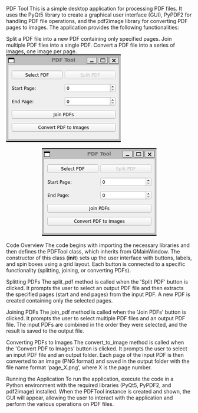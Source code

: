 PDF Tool
This is a simple desktop application for processing PDF files. It uses the PyQt5 library to create a graphical user interface (GUI), PyPDF2 for handling PDF file operations, and the pdf2image library for converting PDF pages to images. The application provides the following functionalities:

Split a PDF file into a new PDF containing only specified pages.
Join multiple PDF files into a single PDF.
Convert a PDF file into a series of images, one image per page.
![Example image](/images/pdftool.png)

<p align="center">
  <img src="/images/pdftool.png" alt="alt text">
</p>


Code Overview
The code begins with importing the necessary libraries and then defines the PDFTool class, which inherits from QMainWindow. The constructor of this class (__init__) sets up the user interface with buttons, labels, and spin boxes using a grid layout. Each button is connected to a specific functionality (splitting, joining, or converting PDFs).

Splitting PDFs
The split_pdf method is called when the 'Split PDF' button is clicked. It prompts the user to select an output PDF file and then extracts the specified pages (start and end pages) from the input PDF. A new PDF is created containing only the selected pages.

Joining PDFs
The join_pdf method is called when the 'Join PDFs' button is clicked. It prompts the user to select multiple PDF files and an output PDF file. The input PDFs are combined in the order they were selected, and the result is saved to the output file.

Converting PDFs to Images
The convert_to_image method is called when the 'Convert PDF to Images' button is clicked. It prompts the user to select an input PDF file and an output folder. Each page of the input PDF is then converted to an image (PNG format) and saved in the output folder with the file name format 'page_X.png', where X is the page number.

Running the Application
To run the application, execute the code in a Python environment with the required libraries (PyQt5, PyPDF2, and pdf2image) installed. When the PDFTool instance is created and shown, the GUI will appear, allowing the user to interact with the application and perform the various operations on PDF files.